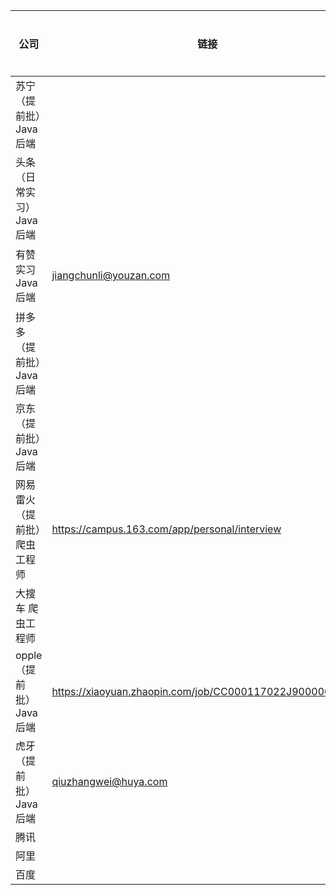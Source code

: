 | 公司                         | 链接                                                     | 投递时间 | 是否已投 | 一面     | 二面 | 三面 |
| ---------------------------- | -------------------------------------------------------- | -------- | -------- | -------- | ---- | ---- |
| 苏宁（提前批）Java 后端      |                                                          | 7月3日   | 邮箱投递 |          |      |      |
| 头条（日常实习）Java 后端    |                                                          | 7月1日   | 学长推荐 | 7/10     | 7/14 |      |
| 有赞  实习 Java 后端         | jiangchunli@youzan.com                                   | 6月28日  | 邮箱投递 | 7/5 已挂 |      |      |
| 拼多多（提前批）Java 后端    |                                                          | 7月3日   | 邮箱投递 |          |      |      |
| 京东（提前批）Java 后端      |                                                          | 7月3日   | 邮箱投递 |          |      |      |
| 网易雷火（提前批）爬虫工程师 | https://campus.163.com/app/personal/interview            | 7月5日   | 朋友推荐 | 已网申   |      |      |
| 大搜车 爬虫工程师            |                                                          | 7月5日   | 朋友推荐 |          |      |      |
| opple（提前批） Java 后端    | https://xiaoyuan.zhaopin.com/job/CC000117022J90000063000 | 7月5日   | 官网申请 |          |      |      |
| 虎牙 （提前批） Java 后端    | qiuzhangwei@huya.com                                     | 7月5日   | 邮箱投递 |          |      |      |
| 腾讯                         |                                                          |          |          |          |      |      |
| 阿里                         |                                                          |          |          |          |      |      |
| 百度                         |                                                          |          |          |          |      |      |
